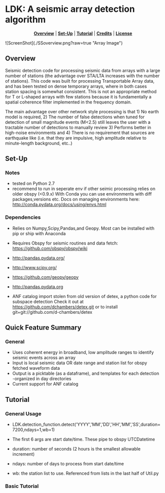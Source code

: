 LDK: A seismic array detection algorithm
===============================================
</p>

<p align="center">
<b><a href="#overview">Overview</a></b>
|
<b><a href="#set-up">Set-Up</a></b>
|
<b><a href="#Tutorial">Tutorial</a></b>
|
<b><a href="#credits">Credits</a></b>
|
<b><a href="#license">License</a></b>
</p>
![ScreenShot](./SSoverview.png?raw=true "Array Image")


Overview
-----

Seismic detection code for processing seismic data from arrays with a large number of stations
(the advantage over STA/LTA increases with the number of stations). This code was built for processing
Transportable Array data, and has been tested on dense temporary arrays, where in both cases station
spacing is somewhat consistent. This is not an appropriate method for T or L-shaped arrays with few 
stations because it is fundamentally a spatial coherence filter implemented in the frequency domain.

The main advantage over other network style processing is that 1) No earth model is required,
2) The number of false detections when tuned for detection of small magnitude events (M<2.5)
still leaves the user with a tractable number of detections to manually review 3) Performs better 
in high-noise environments and 4) There is no requirement that sources are earthquake like 
(i.e. that they are impulsive, high amplitude relative to minute-length background, etc..)  


Set-Up
------------

### Notes
* tested on Python 2.7
* recommend to run in seperate env if other seimic processing relies on older obspy (<0.9.x)
    With Conda you can use environments with diff packages,versions etc.
    Docs on managing environments here: http://conda.pydata.org/docs/using/envs.html 

### Dependencies
* Relies on Numpy,Scipy,Pandas,and Geopy. Most can be installed with pip or ship with Anaconda
* Requires Obspy for seismic routines and data fetch: https://github.com/obspy/obspy/wiki
* http://pandas.pydata.org/
* http://www.scipy.org/
* https://github.com/geopy/geopy
* http://pandas.pydata.org

* ANF catalog import stolen from old version of detex, a python code for subspace detection
    Check it out at https://github.com/dchambers/detex.git 
    or to install git+git://github.com/d-chambers/detex


Quick Feature Summary
-----

### General

* Uses coherent energy in broadband, low amplitude ranges to identify seismic events across an array
* Input is local seismic data OR date range and station list for  obspy fetched waveform data
* Output is a picktable (as a dataframe), and templates for each detection -organized in day directories
* Current support for ANF catalog 


Tutorial
----------

### General Usage

* LDK.detection_function.detect('YYYY','MM','DD','HH','MM','SS',duration=7200,ndays=1,wb=1)

* The first 6 args are start date/time. These pipe to obspy UTCDatetime
* duration: number of seconds (2 hours is the smallest allowable increment)
* ndays:    number of days to process from start date/time
* wb:       the station list to use. Referenced from lists in the last half of Util.py

### Basic Tutorial

